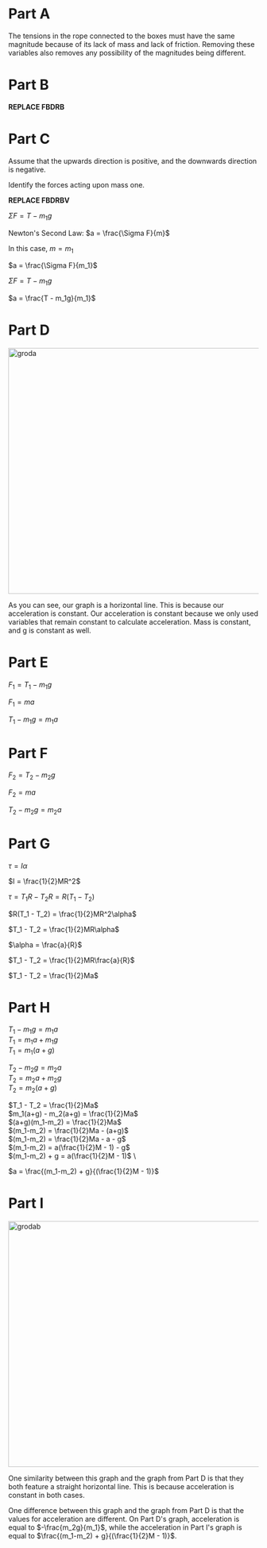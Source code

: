 # Part A
The tensions in the rope connected to the boxes must have the same magnitude because of its lack of mass and lack of friction. Removing these variables also removes any possibility of the magnitudes being different.

# Part B

**REPLACE FBDRB**

# Part C
Assume that the upwards direction is positive, and the downwards direction is negative.

Identify the forces acting upon mass one.

**REPLACE FBDRBV**

$\Sigma F = T - m_1g$

Newton's Second Law: $a = \frac{\Sigma F}{m}$

In this case, $m = m_1$

$a = \frac{\Sigma F}{m_1}$

$\Sigma F = T - m_1g$

$a = \frac{T - m_1g}{m_1}$

# Part D

<img width="804" height="495" alt="groda" src="https://github.com/user-attachments/assets/304df3ff-fd52-49da-9ee3-f70674740203" />

As you can see, our graph is a horizontal line. This is because our acceleration is constant. Our acceleration is constant because we only used variables that remain constant to calculate acceleration. Mass is constant, and g is constant as well.

# Part E

$F_1 = T_1 - m_1g$

$F_1 = ma$

$T_1 - m_1g = m_1a$

# Part F

$F_2 = T_2 - m_2g$

$F_2 = ma$

$T_2 - m_2g = m_2a$

# Part G

$\tau = I\alpha$

$I = \frac{1}{2}MR^2$

$\tau = T_1R - T_2R = R(T_1 - T_2)$

$R(T_1 - T_2) = \frac{1}{2}MR^2\alpha$

$T_1 - T_2 = \frac{1}{2}MR\alpha$

$\alpha = \frac{a}{R}$

$T_1 - T_2 = \frac{1}{2}MR\frac{a}{R}$

$T_1 - T_2 = \frac{1}{2}Ma$


# Part H

$T_1 - m_1g = m_1a$ \
$T_1 = m_1a + m_1g$ \
$T_1 = m_1(a+g)$ 

$T_2 - m_2g = m_2a$ \
$T_2 = m_2a + m_2g$ \
$T_2 = m_2(a+g)$ 

$T_1 - T_2 = \frac{1}{2}Ma$ \
$m_1(a+g) - m_2(a+g) = \frac{1}{2}Ma$ \
$(a+g)(m_1-m_2) = \frac{1}{2}Ma$ \
$(m_1-m_2) = \frac{1}{2}Ma - (a+g)$ \
$(m_1-m_2) = \frac{1}{2}Ma - a - g$ \
$(m_1-m_2) = a(\frac{1}{2}M - 1) - g$ \
$(m_1-m_2) + g = a(\frac{1}{2}M - 1)$ \

$a = \frac{(m_1-m_2) + g}{(\frac{1}{2}M - 1)}$

# Part I

<img width="804" height="495" alt="grodab" src="https://github.com/user-attachments/assets/02435f95-e10a-4eba-84fb-bf0bf6fa89a8" />

One similarity between this graph and the graph from Part D is that they both feature a straight horizontal line. This is because acceleration is constant in both cases.

One difference between this graph and the graph from Part D is that the values for acceleration are different. On Part D's graph, acceleration is equal to $-\frac{m_2g}{m_1}$, while the acceleration in Part I's graph is equal to $\frac{(m_1-m_2) + g}{(\frac{1}{2}M - 1)}$.
